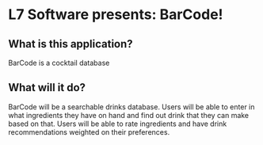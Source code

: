 # L7 Software presents: BarCode!

## What is this application?
BarCode is a cocktail database

## What will it do?
BarCode will be a searchable drinks database. Users will be able to enter in what ingredients they have on hand and find out drink that they can make based on that. Users will be able to rate ingredients and have drink recommendations weighted on their preferences.

